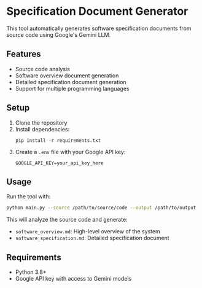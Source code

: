 # Specification Document Generator

This tool automatically generates software specification documents from source code using Google's Gemini LLM.

## Features

- Source code analysis
- Software overview document generation
- Detailed specification document generation
- Support for multiple programming languages

## Setup

1. Clone the repository
2. Install dependencies:
   ```
   pip install -r requirements.txt
   ```
3. Create a `.env` file with your Google API key:
   ```
   GOOGLE_API_KEY=your_api_key_here
   ```

## Usage

Run the tool with:

```bash
python main.py --source /path/to/source/code --output /path/to/output
```

This will analyze the source code and generate:
- `software_overview.md`: High-level overview of the system
- `software_specification.md`: Detailed specification document

## Requirements

- Python 3.8+
- Google API key with access to Gemini models
